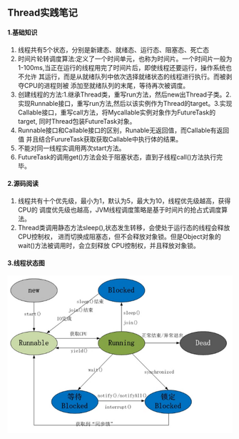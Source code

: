 ## Thread实践笔记

#### 1.基础知识
1.  线程共有5个状态，分别是新建态、就绪态、运行态、阻塞态、死亡态
2.  时间片轮转调度算法:定义了一个时间单元，也称为时间片。一个时间片一般为
1-100ms,当正在运行的线程用完了时间片后，即使线程还要运行，操作系统也不允许
其运行，而是从就绪队列中依次选择就绪状态的线程进行执行。而被剥夺CPU的进程则被
添加至就绪队列的末尾，等待再次被调度。
3.  创建线程的方法:1.继承Thread类，重写run方法，然后new出Thread子类。2.
实现Runnable接口，重写run方法,然后以该实例作为Thread的target。3.实现
Callable接口，重写call方法，将Mycallable实例对象作为FutureTask的target,
同时Thread包装FutureTask对象。
4.  Runnable接口和Callable接口的区别，Runable无返回值，而Callable有返回值
并且结合FurureTask获取获取Callable中执行体的结果。
5.  不能对同一线程实调用两次start方法。
6.  FutureTask的调用get()方法会处于阻塞状态，直到子线程call()方法执行完毕。

#### 2.源码阅读
1.  线程共有十个优先级，最小为1，默认为5，最大为10，线程优先级越高，获得CPU的
调度优先级也越高，JVM线程调度策略是基于时间片的抢占式调度算法。
2.  Thread类调用静态方法sleep(),状态发生转移，会使处于运行态的线程会释放CPU控制权，
进而切换成阻塞态，但不会释放对象锁。但是Object对象的wait()方法被调用时，会立刻释放
CPU控制权，并且释放对象锁。

#### 3.线程状态图
![线程状态图](status.png  "The status of Thread")
